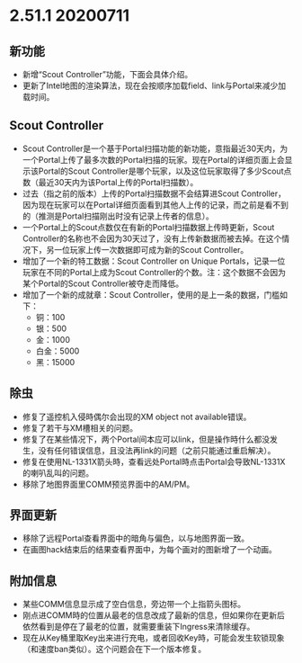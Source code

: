 # 2.51.1 20200711

## 新功能

- 新增“Scout Controller”功能，下面会具体介绍。
- 更新了Intel地图的渲染算法，现在会按顺序加载field、link与Portal来减少加载时间。

## Scout Controller

- Scout Controller是一个基于Portal扫描功能的新功能，意指最近30天内，为一个Portal上传了最多次数的Portal扫描的玩家。现在Portal的详细页面上会显示该Portal的Scout Controller是哪个玩家，以及这位玩家取得了多少Scout点数（最近30天内为该Portal上传的Portal扫描数）。
- 过去（指之前的版本）上传的Portal扫描数据不会结算进Scout Controller，因为现在玩家可以在Portal详细页面看到其他人上传的记录，而之前是看不到的（推测是Portal扫描刚出时没有记录上传者的信息）。
- 一个Portal上的Scout点数仅在有新的Portal扫描数据上传時更新，Scout Controller的名称也不会因为30天过了，没有上传新数据而被去掉。在这个情况下，另一位玩家上传一次数据即可成为新的Scout Controller。
- 增加了一个新的特工数据：Scout Controller on Unique Portals，记录一位玩家在不同的Portal上成为Scout Controller的个数。注：这个数据不会因为某个Portal的Scout Controller被夺走而降低。
- 增加了一个新的成就章：Scout Controller，使用的是上一条的数据，门槛如下：
  - 铜：100
  - 银：500
  - 金：1000
  - 白金：5000
  - 黑：15000

## 除虫

- 修复了遥控机入侵時偶尔会出现的XM object not available错误。
- 修复了若干与XM槽相关的问题。
- 修复了在某些情况下，两个Portal间本应可以link，但是操作時什么都没发生，没有任何错误信息，且没法再link的问题（之前只能通过重启解决）。
- 修复在使用NL-1331X箭头時，查看远处Portal時点击Portal会导致NL-1331X的喇叭乱叫的问题。
- 移除了地图界面里COMM预览界面中的AM/PM。

## 界面更新

- 移除了远程Portal查看界面中的暗角与偏色，以与地图界面一致。
- 在画图hack结束后的结果查看界面中，为每个画对的图新增了一个动画。

## 附加信息

- 某些COMM信息显示成了空白信息，旁边带一个上指箭头图标。
- 刚点进COMM時的位置从最老的信息改成了最新的信息，但如果你在更新后依然看到是停在了最老的位置，就需要重装下Ingress来清除缓存。
- 现在从Key桶里取Key出来进行充电，或者回收Key時，可能会发生软锁现象（和速度ban类似）。这个问题会在下一个版本修复。
